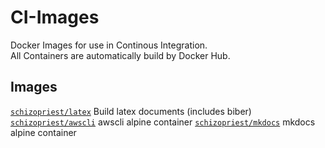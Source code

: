 # CI-Images
Docker Images for use in Continous Integration.  
All Containers are automatically build by Docker Hub.

## Images

[`schizopriest/latex`](https://hub.docker.com/r/schizopriest/latex) Build latex documents (includes biber)  
[`schizopriest/awscli`](https://hub.docker.com/r/schizopriest/awscli) awscli alpine container
[`schizopriest/mkdocs`](https://hub.docker.com/r/schizopriest/mkdocs) mkdocs alpine container
